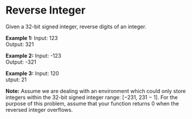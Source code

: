 # Reverse Integer

Given a 32-bit signed integer, reverse digits of an integer.

**Example 1:**
Input: 123  
Output: 321

**Example 2:**
Input: -123  
Output: -321

**Example 3:**
Input: 120  
utput: 21

**Note:**
Assume we are dealing with an environment which could only store integers within the 32-bit signed integer range: [−231,  231 − 1]. For the purpose of this problem, assume that your function returns 0 when the reversed integer overflows.